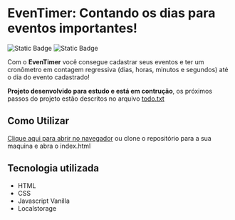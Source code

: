 # EvenTimer: Contando os dias para eventos importantes!
![Static Badge](https://img.shields.io/badge/CesarLubini-Estudo-blue) ![Static Badge](https://img.shields.io/badge/Status-Em_constru%C3%A7%C3%A3o-yellow)

Com o **EvenTimer** você consegue cadastrar seus eventos e ter um cronômetro em contagem regressiva (dias, horas, minutos e segundos) até o dia do evento cadastrado!

**Projeto desenvolvido para estudo e está em contrução**, os próximos passos do projeto estão descritos no arquivo [todo.txt](https://github.com/cesarlubini/EvenTimer/blob/master/todo.txt)

## Como Utilizar

[Clique aqui para abrir no navegador](https://eventimer.vercel.app/) ou clone o repositório para a sua maquina e abra o index.html

## Tecnologia utilizada

* HTML
* CSS
* Javascript Vanilla
* Localstorage